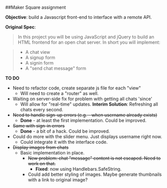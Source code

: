 ##Maker Square assignment

**Objective**: build a Javascript front-end to interface with a remote API.

**Original Spec**:

>In this project you will be using JavaScript and jQuery to build an HTML frontend for an open chat server. In short you will implement:

> - A chat view
> - A signup form
> - A signin form
> - A "send chat message" form

**TO DO** 
  - Need to refactor code, create separate js file for each "view"
    - Will need to create a "router" as well.
  - Waiting on server-side fix for problem with getting all chats 'since'
    - Will allow for "real-time" updates.  **Interim Solution**: Refreshing all chats every second.
  - ~~Need to handle sign-up errors (e.g. - when username already exists)~~
    - **Done** - at least the first implementation.  Could be improved.
  - ~~Same with sign-in errors~~
    - **Done** - a bit of a hack.  Could be improved.
  - Could do more with the slider menu.  Just displays username right now.
    - Could integrate it with the interface code.
  - ~~Display images from chats~~
    - Basic implementation in place.
      - ~~New problem: chat "message" content is not escaped.  Need to work on that.~~
        - **Fixed**: now using Handlebars.SafeString.
      - Could add better styling of images.  Maybe generate thumbnails with a link
        to original image?

